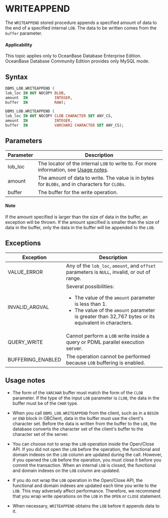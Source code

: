 WRITEAPPEND
================================

The `WRITEAPPEND` stored procedure appends a specified amount of data to the end of a specified internal `LOB`. The data to be written comes from the `buffer` parameter.

<main id="notice" >
    <h4>Applicability</h4>
    <p>This topic applies only to OceanBase Database Enterprise Edition. OceanBase Database Community Edition provides only MySQL mode. </p>
  </main>

Syntax
-----------------------

```sql
DBMS_LOB.WRITEAPPEND (
lob_loc IN OUT NOCOPY BLOB,
amount  IN            INTEGER,
buffer  IN            RAW);

DBMS_LOB.WRITEAPPEND (
lob_loc IN OUT NOCOPY CLOB CHARACTER SET ANY_CS,
amount  IN            INTEGER,
buffer  IN            VARCHAR2 CHARACTER SET ANY_CS);
```



Parameters
-------------------------



| Parameter | Description                                                                                                            |
|-----------|------------------------------------------------------------------------------------------------------------------------|
| lob_loc   | The locator of the internal `LOB` to write to. For more information, see [Usage notes](../9300.dbms-lob-oracle/100.dbms-lob-overview-oracle.md). |
| amount    | The amount of data to write. The value is in bytes for `BLOBs`, and in characters for `CLOBs`.                         |
| buffer    | The buffer for the write operation.                                                                                    |


<main id="notice" type='explain'>
    <h4>Note</h4>
    <p>If the amount specified is larger than the size of data in the buffer, an exception will be thrown. If the amount specified is smaller than the size of data in the buffer, only the data in the buffer will be appended to the <code>LOB</code>. </p>
  </main>

Exceptions
-------------------------



| Exception         | Description                                                                                                                                                                                                 |
|-------------------|-------------------------------------------------------------------------------------------------------------------------------------------------------------------------------------------------------------|
| VALUE_ERROR       | Any of the `lob_loc`, `amount`, and `offset` parameters is `NULL`, invalid, or out of range.                                                                                                                |
| INVALID_ARGVAL    | Several possibilities: <ul><li> The value of the `amount` parameter is less than 1.   </li><li> The value of the `amount` parameter is greater than 32,767 bytes or its equivalent in characters.</li></ul> |
| QUERY_WRITE       | Cannot perform a `LOB` write inside a query or PDML parallel execution server.                                                                                                                              |
| BUFFERING_ENABLED | The operation cannot be performed because `LOB` buffering is enabled.                                                                                                                                       |



Usage notes
-------------------------

* The form of the `VARCHAR` buffer must match the form of the `CLOB` parameter. If the type of the input `LOB` parameter is `CLOB`, the data in the buffer must be of the `CHAR` type.



* When you call `DBMS_LOB.WRITEAPPEND` from the client, such as in a `BEGIN` or `END` block in OBClient, data in the buffer must use the client's character set. Before the data is written from the buffer to the `LOB`, the database converts the character set of the client's buffer to the character set of the server.



* You can choose not to wrap the `LOB` operation inside the Open/Close API. If you did not open the `LOB` before the operation, the functional and domain indexes on the `LOB` column are updated during the call. However, if you opened the `LOB` before the operation, you must close it before you commit the transaction. When an internal `LOB` is closed, the functional and domain indexes on the `LOB` column are updated.



* If you do not wrap the `LOB` operation in the Open/Close API, the functional and domain indexes are updated each time you write to the `LOB`. This may adversely affect performance. Therefore, we recommend that you wrap write operations on the `LOB` in the `OPEN` or `CLOSE` statement.



* When necessary, `WRITEAPPEND` obtains the `LOB` before it appends data to it.






